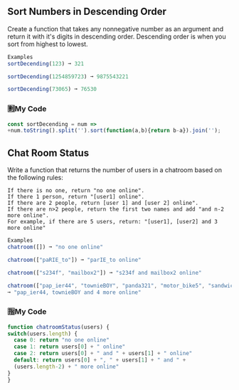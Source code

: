 ## Sort Numbers in Descending Order
Create a function that takes any nonnegative number as an argument and return it with it's digits in descending order. Descending order is when you sort from highest to lowest.
```js
Examples
sortDecending(123) ➞ 321

sortDecending(1254859723) ➞ 9875543221

sortDecending(73065) ➞ 76530
```
### :u5272:My Code
```js
const sortDecending = num => 
+num.toString().split('').sort(function(a,b){return b-a}).join('');
```
## Chat Room Status
Write a function that returns the number of users in a chatroom based on the following rules:
```
If there is no one, return "no one online".
If there 1 person, return "[user1] online".
If there are 2 people, return [user 1] and [user 2] online".
If there are n>2 people, return the first two names and add "and n-2 more online".
For example, if there are 5 users, return: "[user1], [user2] and 3 more online"
```
```js
Examples
chatroom([]) ➞ "no one online"

chatroom(["paRIE_to"]) ➞ "parIE_to online"

chatroom(["s234f", "mailbox2"]) ➞ "s234f and mailbox2 online"

chatroom(["pap_ier44", "townieBOY", "panda321", "motor_bike5", "sandwichmaker833", "violinist91"])
➞ "pap_ier44, townieBOY and 4 more online"
```
### :u6307:My Code
```js
function chatroomStatus(users) {
switch(users.length) {
  case 0: return "no one online"
  case 1: return users[0] + " online"
  case 2: return users[0] + " and " + users[1] + " online"
  default: return users[0] + ", " + users[1] + " and " +
  (users.length-2) + " more online"
}
}
```


